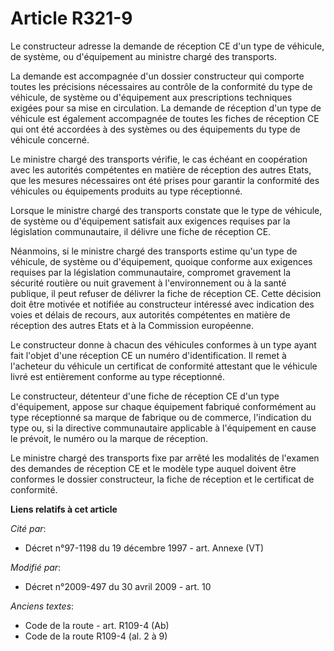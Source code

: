 # Article R321-9

Le constructeur adresse la demande de réception CE d'un type de véhicule, de système, ou d'équipement au ministre chargé des
transports.

La demande est accompagnée d'un dossier constructeur qui comporte toutes les précisions nécessaires au contrôle de la
conformité du type de véhicule, de système ou d'équipement aux prescriptions techniques exigées pour sa mise en circulation.
La demande de réception d'un type de véhicule est également accompagnée de toutes les fiches de réception CE qui ont été
accordées à des systèmes ou des équipements du type de véhicule concerné.

Le ministre chargé des transports vérifie, le cas échéant en coopération avec les autorités compétentes en matière de
réception des autres Etats, que les mesures nécessaires ont été prises pour garantir la conformité des véhicules ou
équipements produits au type réceptionné.

Lorsque le ministre chargé des transports constate que le type de véhicule, de système ou d'équipement satisfait aux
exigences requises par la législation communautaire, il délivre une fiche de réception CE.

Néanmoins, si le ministre chargé des transports estime qu'un type de véhicule, de système ou d'équipement, quoique conforme
aux exigences requises par la législation communautaire, compromet gravement la sécurité routière ou nuit gravement à
l'environnement ou à la santé publique, il peut refuser de délivrer la fiche de réception CE. Cette décision doit être
motivée et notifiée au constructeur intéressé avec indication des voies et délais de recours, aux autorités compétentes en
matière de réception des autres Etats et à la Commission européenne.

Le constructeur donne à chacun des véhicules conformes à un type ayant fait l'objet d'une réception CE un numéro
d'identification. Il remet à l'acheteur du véhicule un certificat de conformité attestant que le véhicule livré est
entièrement conforme au type réceptionné.

Le constructeur, détenteur d'une fiche de réception CE d'un type d'équipement, appose sur chaque équipement fabriqué
conformément au type réceptionné sa marque de fabrique ou de commerce, l'indication du type ou, si la directive communautaire
applicable à l'équipement en cause le prévoit, le numéro ou la marque de réception.

Le ministre chargé des transports fixe par arrêté les modalités de l'examen des demandes de réception CE et le modèle type
auquel doivent être conformes le dossier constructeur, la fiche de réception et le certificat de conformité.

**Liens relatifs à cet article**

_Cité par_:

  - Décret n°97-1198 du 19 décembre 1997 - art. Annexe (VT)

_Modifié par_:

  - Décret n°2009-497 du 30 avril 2009 - art. 10

_Anciens textes_:

  - Code de la route - art. R109-4 (Ab)
  - Code de la route R109-4 (al. 2 à 9)
